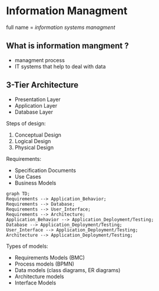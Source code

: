 # Information Managment
full name = *information systems managment*

## What is information mangment ?
+ managment process
+ IT systems that help to deal with data

## 3-Tier Architecture 
+ Presentation Layer
+ Application Layer
+ Database Layer

Steps of design:
1. Conceptual Design
2. Logical Design
3. Physical Design

Requirements:
+ Specification Documents
+ Use Cases
+ Business Models

```mermaid
graph TD;
Requirements --> Application_Behavior;
Requirements --> Database;
Requirements --> User_Interface;
Requirements --> Architecture;
Application_Behavior --> Application_Deployment/Testing;
Database --> Application_Deployment/Testing;
User_Interface --> Application_Deployment/Testing;
Architecture --> Application_Deployment/Testing;
```

Types of models:
+ Requirements Models (BMC)
+ Process models (BPMN)
+ Data models (class diagrams, ER diagrams)
+ Architecture models 
+ Interface Models